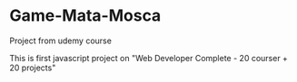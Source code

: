 # Game-Mata-Mosca
Project from udemy course

This is first javascript project on "Web Developer Complete - 20 courser + 20 projects"

